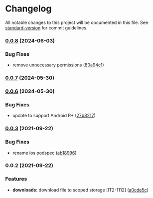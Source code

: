 # Changelog

All notable changes to this project will be documented in this file. See [standard-version](https://github.com/conventional-changelog/standard-version) for commit guidelines.

### [0.0.8](https://github.com/SimpliField/filesaver/compare/v0.0.7...v0.0.8) (2024-06-03)


### Bug Fixes

* remove unnecessary permissions ([80a94c1](https://github.com/SimpliField/filesaver/commit/80a94c1d8474ad858c9fe52a98c1703a810d2440))

### [0.0.7](https://github.com/SimpliField/filesaver/compare/v0.0.6...v0.0.7) (2024-05-30)

### [0.0.6](https://github.com/SimpliField/filesaver/compare/v0.0.3...v0.0.6) (2024-05-30)


### Bug Fixes

* update to support Android R+ ([27b8217](https://github.com/SimpliField/filesaver/commit/27b82173d7adae1392e66af27dc253f40fa5a686))

### [0.0.3](https://github.com/SimpliField/filesaver/compare/v0.0.2...v0.0.3) (2021-09-22)


### Bug Fixes

* rename ios podspec ([ab18996](https://github.com/SimpliField/filesaver/commit/ab1899665db0754dbcfc5155eadc0e5a2c89db26))

### 0.0.2 (2021-09-22)


### Features

* **downloads:** download file to scoped storage [IT2-1112] ([a0cde5c](https://github.com/SimpliField/filesaver/commit/a0cde5c36b6dda6c60e85d70f49821a4fda51e25))
